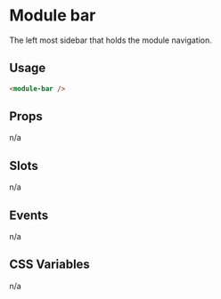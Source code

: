 # Module bar

The left most sidebar that holds the module navigation.

## Usage

```html
<module-bar />
```

## Props
n/a

## Slots
n/a

## Events
n/a

## CSS Variables
n/a
